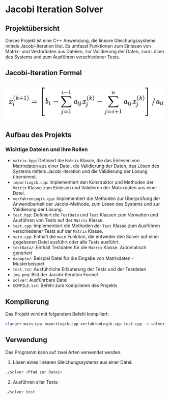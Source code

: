 # Jacobi Iteration Solver

## Projektübersicht
Dieses Projekt ist eine C++ Anwendung, die lineare Gleichungssysteme mittels Jacobi-Iteration löst. Es umfasst Funktionen zum Einlesen von Matrix- und Vektordaten aus Dateien, zur Validierung der Daten, zum Lösen des Systems und zum Ausführen verschiedener Tests.

## Jacobi-Iteration Formel
<img src="img.png" alt="Jacobi Iteration Formula"></img>

## Aufbau des Projekts

### Wichtige Dateien und ihre Rollen
- `matrix.hpp`: Definiert die `Matrix` Klasse, die das Einlesen von Matrixdaten aus einer Datei, die Validierung der Daten, das Lösen des Systems mittels Jacobi-Iteration und die Validierung der Lösung übernimmt.
- `importLogik.cpp`: Implementiert den Konstruktor und Methoden der `Matrix` Klasse zum Einlesen und Validieren der Matrixdaten aus einer Datei.
- `verfahrenLogik.cpp`: Implementiert die Methoden zur Überprüfung der Anwendbarkeit der Jacobi-Methode, zum Lösen des Systems und zur Validierung der Lösung.
- `test.hpp`: Definiert die `TestData` und `Test` Klassen zum Verwalten und Ausführen von Tests auf der `Matrix` Klasse.
- `test.cpp`: Implementiert die Methoden der `Test` Klasse zum Ausführen verschiedener Tests auf der `Matrix` Klasse.
- `main.cpp`: Enthält die `main` Funktion, die entweder den Solver auf einer gegebenen Datei ausführt oder alle Tests ausführt.
- `testData/`: Enthält Testdaten für die `Matrix` Klasse. Automatisch generiert
- `example/`: Beispiel Datei für die Eingabe von Matrixdaten - Musterbeispiel
- `test.txt`: Ausführliche Erläuterung der Tests und der Testdaten
-  `img.png`: Bild der Jacobi-Iteration Formel
- `solver`: Ausführbare Datei
-  `COMPILE.txt`: Befehl zum Kompilieren des Projekts

## Kompilierung
Das Projekt wird mit folgendem Befehl kompiliert:
```sh
clang++ main.cpp importLogik.cpp verfahrenLogik.cpp test.cpp -o solver -std=c++20 -Wall -Wextra -Wpedantic
```
## Verwendung
Das Programm kann auf zwei Arten verwendet werden:
1. Lösen eines linearen Gleichungssystems aus einer Datei:
```sh
./solver <Pfad zur Datei>
```
2. Ausführen aller Tests:
```sh
./solver test
```